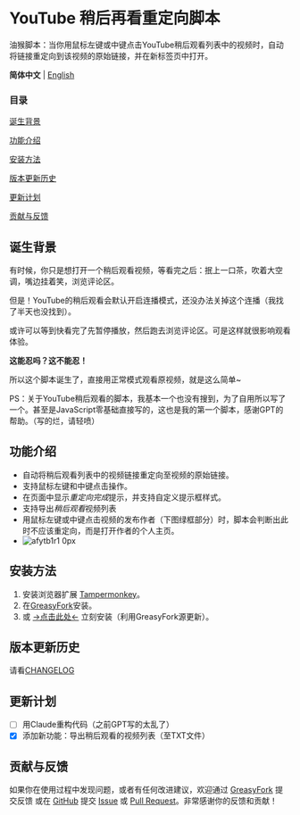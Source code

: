 # YouTube 稍后再看重定向脚本

油猴脚本：当你用鼠标左键或中键点击YouTube稍后观看列表中的视频时，自动将链接重定向到该视频的原始链接，并在新标签页中打开。

**简体中文** | [English](https://github.com/JerryYang-30/YouTube-Watch-Later-Redirect/blob/main/README_en.md)

### 目录

[诞生背景](#诞生背景)

[功能介绍](#功能介绍)

[安装方法](#安装方法)

[版本更新历史](#版本更新历史)

[更新计划](#更新计划)

[贡献与反馈](#贡献与反馈)

## 诞生背景
有时候，你只是想打开一个稍后观看视频，等看完之后：抿上一口茶，吹着大空调，嘴边挂着笑，浏览评论区。

但是！YouTube的稍后观看会默认开启连播模式，还没办法关掉这个连播（我找了半天也没找到）。

或许可以等到快看完了先暂停播放，然后跑去浏览评论区。可是这样就很影响观看体验。

**这能忍吗？这不能忍！**

所以这个脚本诞生了，直接用正常模式观看原视频，就是这么简单~

PS：关于YouTube稍后观看的脚本，我基本一个也没有搜到，为了自用所以写了一个。甚至是JavaScript零基础直接写的，这也是我的第一个脚本，感谢GPT的帮助。（写的烂，请轻喷）

## 功能介绍

- 自动将稍后观看列表中的视频链接重定向至视频的原始链接。
- 支持鼠标左键和中键点击操作。
- 在页面中显示*重定向完成*提示，并支持自定义提示框样式。
- 支持导出*稍后观看*视频列表
- 用鼠标左键或中键点击视频的发布作者（下图绿框部分）时，脚本会判断出此时不应该重定向，而是打开作者的个人主页。
- ![afytb1r1 0px](https://github.com/user-attachments/assets/b73b4982-e866-4833-aafd-8f617795fe91)



## 安装方法

1. 安装浏览器扩展 [Tampermonkey](https://www.tampermonkey.net/)。
2. 在[GreasyFork](https://greasyfork.org/zh-CN/scripts/507417-youtube-%E7%A8%8D%E5%90%8E%E5%86%8D%E7%9C%8B%E9%87%8D%E5%AE%9A%E5%90%91)安装。
3. 或 [→点击此处←](https://github.com/JerryYang-30/YouTube-Watch-Later-Redirect/raw/main/YouTube-Watch-Later-Redirect.user.js) 立刻安装（利用GreasyFork源更新）。
   




## 版本更新历史

请看[CHANGELOG](https://github.com/JerryYang-30/YouTube-Watch-Later-Redirect/blob/main/CHANGELOG.md)

## 更新计划

- [ ] 用Claude重构代码（之前GPT写的太乱了）
- [x] 添加新功能：导出稍后观看的视频列表（至TXT文件）

## 贡献与反馈

如果你在使用过程中发现问题，或者有任何改进建议，欢迎通过 [GreasyFork](https://greasyfork.org/zh-CN/scripts/507417-youtube-%E7%A8%8D%E5%90%8E%E5%86%8D%E7%9C%8B%E9%87%8D%E5%AE%9A%E5%90%91/feedback) 提交反馈 或在 [GitHub](https://github.com/JerryYang-30/YouTube-Watch-Later-Redirect) 提交 [Issue](https://github.com/JerryYang-30/YouTube-Watch-Later-Redirect/issues) 或 [Pull Request](https://github.com/JerryYang-30/YouTube-Watch-Later-Redirect/pulls)。非常感谢你的反馈和贡献！

